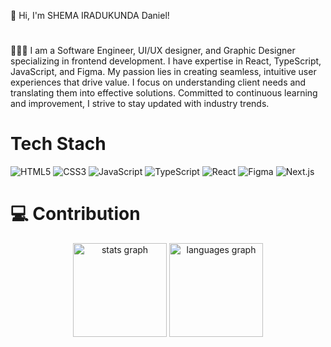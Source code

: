 👋 Hi, I'm SHEMA IRADUKUNDA Daniel!
# 
👨🏾‍💻 I am a Software Engineer, UI/UX designer, and Graphic Designer specializing in frontend development. I have expertise in React, TypeScript, JavaScript, and Figma. My passion lies in creating seamless, intuitive user experiences that drive value. I focus on understanding client needs and translating them into effective solutions. Committed to continuous learning and improvement, I strive to stay updated with industry trends.
#

# Tech Stach
![HTML5](https://img.shields.io/badge/HTML5-E34F26?style=for-the-badge&logo=html5&logoColor=white)
![CSS3](https://img.shields.io/badge/CSS3-1572B6?style=for-the-badge&logo=css3&logoColor=white)
![JavaScript](https://img.shields.io/badge/JavaScript-F7DF1E?style=for-the-badge&logo=javascript&logoColor=black)
![TypeScript](https://img.shields.io/badge/TypeScript-007ACC?style=for-the-badge&logo=typescript&logoColor=white)
![React](https://img.shields.io/badge/React-20232A?style=for-the-badge&logo=react&logoColor=61DAFB)
![Figma](https://img.shields.io/badge/Figma-F24E1E?style=for-the-badge&logo=figma&logoColor=white)
![Next.js](https://img.shields.io/badge/Next.js-000000?style=for-the-badge&logo=next.js&logoColor=white)

# 💻 Contribution 
<div align="center">
  <img src="https://github-readme-stats.vercel.app/api?username=SHEMA-IRADUKUNDA-Daniel&hide_title=false&hide_rank=false&show_icons=true&include_all_commits=true&disable_animations=false&theme=github_dark&locale=en&hide_border=true" height="150" alt="stats graph"  />
  <img src="https://github-readme-stats.vercel.app/api/top-langs?username=SHEMA-IRADUKUNDA-Daniel&locale=en&hide_title=false&layout=compact&card_width=320&langs_count=6&theme=github_dark&hide_border=true&exclude_repo=SHEMA-IRADUKUNDA-Daniel" height="150" alt="languages graph"  />
</div>
<!--
**SHEMA-IRADUKUNDA-Daniel/shema-iradukunda-daniel** is a ✨ _special_ ✨ repository because its `README.md` (this file) appears on your GitHub profile.

Here are some ideas to get you started:

- 🔭 I’m currently working on ...
- 🌱 I’m currently learning ...
- 👯 I’m looking to collaborate on ...
- 🤔 I’m looking for help with ...
- 💬 Ask me about ...
- 📫 How to reach me: ...
- 😄 Pronouns: ...
- ⚡ Fun fact: ...
-->
